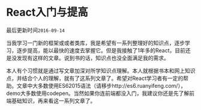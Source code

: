 # React入门与提高

最后更新时间`2016-09-14`

当我学习一门新的框架或或者类库，我是希望有一系列整理好的知识点，逐步学习，逐步提高，能以最快的速度去掌握它。但是我接触了1年多的React，目前还是没发现有这样的文章。说到书的话，知识点也没全面满足我的需求。

本人有个习惯就是通过写文章加深对所学知识点理解。本人就根据书本和网上知识点，并结合个人的理解，就有了这系列文章了。希望对React学习者有一定的帮助。文章中大多数使用ES62015语法（请移步http://es6.ruanyifeng.com/），demo大多数使用codepen。当然如果你连前端都没入门，我建议你还是先了解前端基础知识，再来看这一系列文章了。
